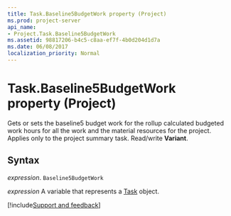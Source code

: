 ```yaml
---
title: Task.Baseline5BudgetWork property (Project)
ms.prod: project-server
api_name:
- Project.Task.Baseline5BudgetWork
ms.assetid: 98817206-b4c5-c8aa-ef7f-4b0d204d1d7a
ms.date: 06/08/2017
localization_priority: Normal
---
```



# Task.Baseline5BudgetWork property (Project)

Gets or sets the baseline5 budget work for the rollup calculated budgeted work hours for all the work and the material resources for the project. Applies only to the project summary task. Read/write  **Variant**.


## Syntax

_expression_. `Baseline5BudgetWork`

_expression_ A variable that represents a [Task](./Project.Task.md) object.

[!include[Support and feedback](~/includes/feedback-boilerplate.md)]